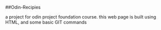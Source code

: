 ##Odin-Recipies

a project for odin project foundation course. this web page is built using HTML, and some basic GIT commands